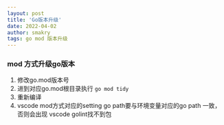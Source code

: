 ```yaml
---
layout: post
title: 'Go版本升级'
date: 2022-04-02
author: smakry
tags: go mod 版本升级
---
```


>

### mod 方式升级go版本

1. 修改go.mod版本号
2. 进到对应go.mod根目录执行 `go mod tidy`
3. 重新编译
4. vscode mod方式对应的setting go path要与环境变量对应的go path 一致，否则会出现 vscode golint找不到包